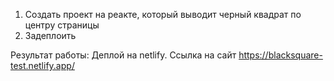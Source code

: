 1. Создать проект на реакте, который выводит черный квадрат по центру страницы
2. Задеплоить

Результат работы:
Деплой на netlify. Ссылка на сайт
https://blacksquare-test.netlify.app/
